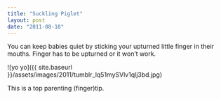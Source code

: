 ```yaml
---
title: "Suckling Piglet"
layout: post
date: "2011-08-18"
---
```


You can keep babies quiet by sticking your upturned little finger in their mouths. Finger has to be upturned or it won’t work.

![yo yo]({{ site.baseurl }}/assets/images/2011/tumblr_lq51mySVlv1qlj3bd.jpg)

This is a top parenting (finger)tip.
